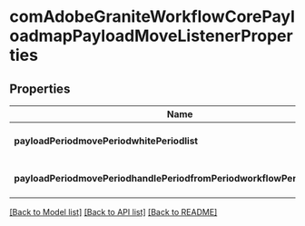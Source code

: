 # comAdobeGraniteWorkflowCorePayloadmapPayloadMoveListenerProperties

## Properties
Name | Type | Description | Notes
------------ | ------------- | ------------- | -------------
**payloadPeriodmovePeriodwhitePeriodlist** | [**ConfigNodePropertyArray**](ConfigNodePropertyArray.md) |  | [optional] [default to null]
**payloadPeriodmovePeriodhandlePeriodfromPeriodworkflowPeriodprocess** | [**ConfigNodePropertyBoolean**](ConfigNodePropertyBoolean.md) |  | [optional] [default to null]

[[Back to Model list]](../README.md#documentation-for-models) [[Back to API list]](../README.md#documentation-for-api-endpoints) [[Back to README]](../README.md)


